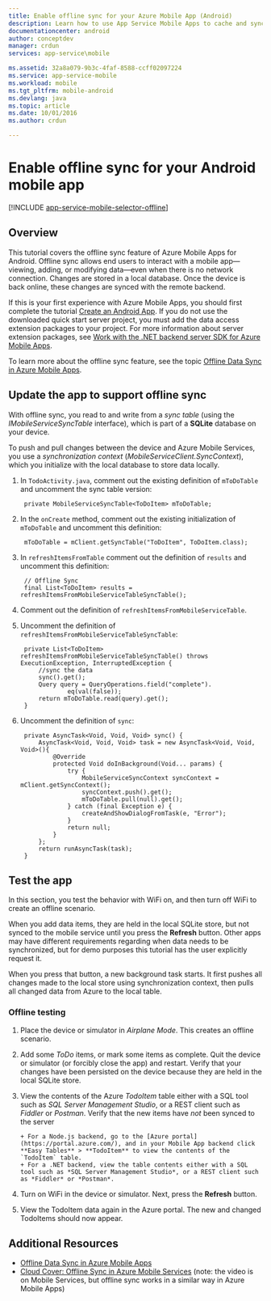 ```yaml
---
title: Enable offline sync for your Azure Mobile App (Android)
description: Learn how to use App Service Mobile Apps to cache and sync offline data in your Android application
documentationcenter: android
author: conceptdev
manager: crdun
services: app-service\mobile

ms.assetid: 32a8a079-9b3c-4faf-8588-ccff02097224
ms.service: app-service-mobile
ms.workload: mobile
ms.tgt_pltfrm: mobile-android
ms.devlang: java
ms.topic: article
ms.date: 10/01/2016
ms.author: crdun

---
```

# Enable offline sync for your Android mobile app
[!INCLUDE [app-service-mobile-selector-offline](../../includes/app-service-mobile-selector-offline.md)]

## Overview
This tutorial covers the offline sync feature of Azure Mobile Apps for Android. Offline sync allows end users to interact with a mobile app&mdash;viewing, adding, or modifying data&mdash;even when there is no network connection. Changes are stored in a local database. Once the device is back online, these changes are synced with the remote backend.

If this is your first experience with Azure Mobile Apps, you should first complete the tutorial [Create an Android App]. If you do not use the downloaded quick start server project, you must add the data access extension packages to your project. For more information about server extension packages, see [Work with the .NET backend server SDK for Azure Mobile Apps](app-service-mobile-dotnet-backend-how-to-use-server-sdk.md).

To learn more about the offline sync feature, see the topic [Offline Data Sync in Azure Mobile Apps].

## Update the app to support offline sync
With offline sync, you read to and write from a *sync table* (using the *IMobileServiceSyncTable* interface), which is part of a **SQLite** database on your device.

To push and pull changes between the device and Azure Mobile Services, you use a *synchronization context* (*MobileServiceClient.SyncContext*), which you initialize with the local database to store data locally.

1. In `TodoActivity.java`, comment out the existing definition of `mToDoTable` and uncomment the sync table version:
   
        private MobileServiceSyncTable<ToDoItem> mToDoTable;
2. In the `onCreate` method, comment out the existing initialization of `mToDoTable` and uncomment this definition:
   
        mToDoTable = mClient.getSyncTable("ToDoItem", ToDoItem.class);
3. In `refreshItemsFromTable` comment out the definition of `results` and uncomment this definition:
   
        // Offline Sync
        final List<ToDoItem> results = refreshItemsFromMobileServiceTableSyncTable();
4. Comment out the definition of `refreshItemsFromMobileServiceTable`.
5. Uncomment the definition of `refreshItemsFromMobileServiceTableSyncTable`:
   
        private List<ToDoItem> refreshItemsFromMobileServiceTableSyncTable() throws ExecutionException, InterruptedException {
            //sync the data
            sync().get();
            Query query = QueryOperations.field("complete").
                    eq(val(false));
            return mToDoTable.read(query).get();
        }
6. Uncomment the definition of `sync`:
   
        private AsyncTask<Void, Void, Void> sync() {
            AsyncTask<Void, Void, Void> task = new AsyncTask<Void, Void, Void>(){
                @Override
                protected Void doInBackground(Void... params) {
                    try {
                        MobileServiceSyncContext syncContext = mClient.getSyncContext();
                        syncContext.push().get();
                        mToDoTable.pull(null).get();
                    } catch (final Exception e) {
                        createAndShowDialogFromTask(e, "Error");
                    }
                    return null;
                }
            };
            return runAsyncTask(task);
        }

## Test the app
In this section, you test the behavior with WiFi on, and then turn off WiFi to create an offline scenario.

When you add data items, they are held in the local SQLite store, but not synced to the mobile service until you press the **Refresh** button. Other apps may have different requirements regarding when data needs to be synchronized, but for demo purposes this tutorial has the user explicitly request it.

When you press that button, a new background task starts. It first pushes all changes made to the local store using synchronization context, then pulls all changed data from Azure to the local table.

### Offline testing
1. Place the device or simulator in *Airplane Mode*. This creates an offline scenario.
2. Add some *ToDo* items, or mark some items as complete. Quit the device or simulator (or forcibly close the app) and restart. Verify that your changes have been persisted on the device because they are held in the local SQLite store.
3. View the contents of the Azure *TodoItem* table either with a SQL tool such as *SQL Server Management Studio*, or a REST client such as *Fiddler* or *Postman*. Verify that the new items have *not* been synced to the server
   
       + For a Node.js backend, go to the [Azure portal](https://portal.azure.com/), and in your Mobile App backend click **Easy Tables** > **TodoItem** to view the contents of the `TodoItem` table.
       + For a .NET backend, view the table contents either with a SQL tool such as *SQL Server Management Studio*, or a REST client such as *Fiddler* or *Postman*.
4. Turn on WiFi in the device or simulator. Next, press the **Refresh** button.
5. View the TodoItem data again in the Azure portal. The new and changed TodoItems should now appear.

## Additional Resources
* [Offline Data Sync in Azure Mobile Apps]
* [Cloud Cover: Offline Sync in Azure Mobile Services] \(note: the video is on Mobile Services, but offline sync works in a similar way in Azure Mobile Apps\)

<!-- URLs. -->

[Offline Data Sync in Azure Mobile Apps]: app-service-mobile-offline-data-sync.md

[Create an Android App]: app-service-mobile-android-get-started.md

[Cloud Cover: Offline Sync in Azure Mobile Services]: http://channel9.msdn.com/Shows/Cloud+Cover/Episode-155-Offline-Storage-with-Donna-Malayeri
[Azure Friday: Offline-enabled apps in Azure Mobile Services]: http://azure.microsoft.com/documentation/videos/azure-mobile-services-offline-enabled-apps-with-donna-malayeri/

